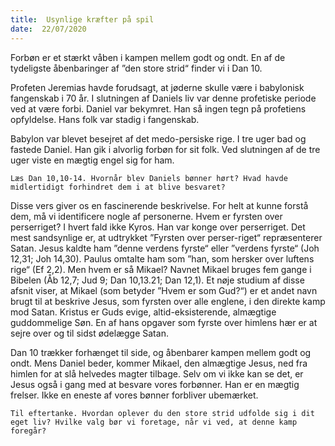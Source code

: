 ```yaml
---
title:  Usynlige kræfter på spil
date:  22/07/2020
---
```


Forbøn er et stærkt våben i kampen mellem godt og ondt. En af de tydeligste åbenbaringer af ”den store strid“ finder vi i Dan 10.

Profeten Jeremias havde forudsagt, at jøderne skulle være i babylonisk fangenskab i 70 år. I slutningen af Daniels liv var denne profetiske periode ved at være forbi. Daniel var bekymret. Han så ingen tegn på profetiens opfyldelse. Hans folk var stadig i fangenskab.

Babylon var blevet besejret af det medo-persiske rige. I tre uger bad og fastede Daniel. Han gik i alvorlig forbøn for sit folk. Ved slutningen af de tre uger viste en mægtig engel sig for ham.

`Læs Dan 10,10-14. Hvornår blev Daniels bønner hørt? Hvad havde midlertidigt forhindret dem i at blive besvaret?`

Disse vers giver os en fascinerende beskrivelse. For helt at kunne forstå dem, må vi identificere nogle af personerne. Hvem er fyrsten over perserriget? I hvert fald ikke Kyros. Han var konge over perserriget. Det mest sandsynlige er, at udtrykket ”Fyrsten over perser-riget“ repræsenterer Satan. Jesus kaldte ham ”denne verdens fyrste“ eller ”verdens fyrste“ (Joh 12,31; Joh 14,30). Paulus omtalte ham som ”han, som hersker over luftens rige“ (Ef 2,2). Men hvem er så Mikael? Navnet Mikael bruges fem gange i Bibelen (Åb 12,7; Jud 9; Dan 10,13.21; Dan 12,1). Et nøje studium af disse afsnit viser, at Mikael (som betyder ”Hvem er som Gud?“) er et andet navn brugt til at beskrive Jesus, som fyrsten over alle englene, i den direkte kamp mod Satan. Kristus er Guds evige, altid-eksisterende, almægtige guddommelige Søn. En af hans opgaver som fyrste over himlens hær er at sejre over og til sidst ødelægge Satan.

Dan 10 trækker forhænget til side, og åbenbarer kampen mellem godt og ondt. Mens Daniel beder, kommer Mikael, den almægtige Jesus, ned fra himlen for at slå helvedes magter tilbage. Selv om vi ikke kan se det, er Jesus også i gang med at besvare vores forbønner. Han er en mægtig frelser. Ikke en eneste af vores bønner forbliver ubemærket.

`Til eftertanke. Hvordan oplever du den store strid udfolde sig i dit eget liv? Hvilke valg bør vi foretage, når vi ved, at denne kamp foregår?`